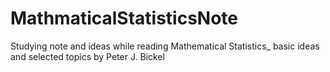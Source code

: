 # MathmaticalStatisticsNote
Studying note and ideas while reading Mathematical Statistics_ basic ideas and selected topics by Peter J. Bickel
